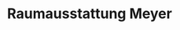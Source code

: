 ---
title: "Raumausstattung Meyer"
url: /moenchengladbach/raumausstattung-meyer/
shop: Raumausstattung
---
